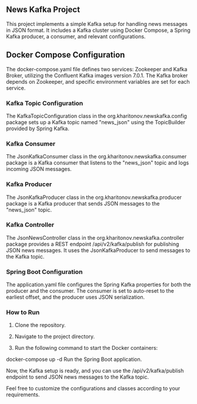 ## News Kafka Project
This project implements a simple Kafka setup for handling news messages in JSON format. It includes a Kafka cluster using Docker Compose, a Spring Kafka producer, a consumer, and relevant configurations.

## Docker Compose Configuration
The docker-compose.yaml file defines two services: Zookeeper and Kafka Broker, utilizing the Confluent Kafka images version 7.0.1. The Kafka broker depends on Zookeeper, and specific environment variables are set for each service.

### Kafka Topic Configuration
The KafkaTopicConfiguration class in the org.kharitonov.newskafka.config package sets up a Kafka topic named "news_json" using the TopicBuilder provided by Spring Kafka.

### Kafka Consumer
The JsonKafkaConsumer class in the org.kharitonov.newskafka.consumer package is a Kafka consumer that listens to the "news_json" topic and logs incoming JSON messages.

### Kafka Producer
The JsonKafkaProducer class in the org.kharitonov.newskafka.producer package is a Kafka producer that sends JSON messages to the "news_json" topic.

### Kafka Controller
The JsonNewsController class in the org.kharitonov.newskafka.controller package provides a REST endpoint /api/v2/kafka/publish for publishing JSON news messages. It uses the JsonKafkaProducer to send messages to the Kafka topic.

### Spring Boot Configuration
The application.yaml file configures the Spring Kafka properties for both the producer and the consumer. The consumer is set to auto-reset to the earliest offset, and the producer uses JSON serialization.

### How to Run
1) Clone the repository.

2) Navigate to the project directory.

3) Run the following command to start the Docker containers:

docker-compose up -d
Run the Spring Boot application.

Now, the Kafka setup is ready, and you can use the /api/v2/kafka/publish endpoint to send JSON news messages to the Kafka topic.

Feel free to customize the configurations and classes according to your requirements.





